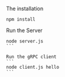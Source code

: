 The installation 
 ```
 npm install 
```

Run the Server 
````
node server.js
```

Run the gRPC client 
```
node client.js hello 
```


